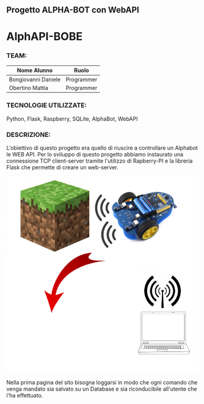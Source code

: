 ## Progetto ALPHA-BOT con WebAPI
# AlphAPI-BOBE

### TEAM:

Nome Alunno | Ruolo                                   
| - | - |
|Bongiovanni Daniele | Programmer
| Obertino Mattia | Programmer


### TECNOLOGIE UTILIZZATE: 

Python, Flask, Raspberry, SQLite, AlphaBot, WebAPI

### DESCRIZIONE:

L'obiettivo di questo progetto era quello di riuscire a controllare un Alphabot le WEB API.
Per lo sviluppo di questo progetto abbiamo instaurato una connessione TCP client-server tramite l'utilizzo di Rapberry-PI e la libreria Flask che permette di creare un web-server.

<img src="../IMG/WebAPIalphabot.png" width="700">

Nella prima pagina del sito bisogna loggarsi in modo che ogni comando che venga mandato sia salvato su un Database e sia riconducibile all'utente che l'ha effettuato.

